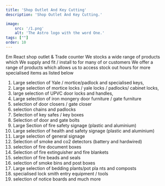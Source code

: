 ```yaml
---
title: 'Shop Outlet And Key Cutting'
description: 'Shop Outlet And Key Cutting.'

image:
    src: '/1.png' 
    alt: 'The Astro logo with the word One.'
tags: [""]
order: 10
---
```

Em React shop outlet & Trade counter
We stocks a wide range of products which 
We supply and fit / install to for many of or customers 
We offer a range of products which allows us to access stock out hours for more specialised items as listed below 

1. Large selection of Yale / mortice/padlock and specialised keys,
2. Large selection of mortice locks / yale locks / padlocks/ cabinet locks,
3. large selection of UPVC door locks and handles,
4. Large selection of iron mongery door furniture / gate furniture 
5. selection of door closers / gate closer 
6. selection chains and padlocks 
7. Selection of key safes / key boxes 
8. Selection of door and gate bolts 
9. Large Section of fire safety signage (plastic and aluminium) 
10. Large selection of health and safety signage  (plastic and aluminium) 
11. Large selection of general signage 
12. Selection of smoke and co2 detectors (battery and hardwired) 
13. selection of fire document boxes 
14. Selection of fire extinguisher and fire blankets 
15. selection of fire beads and seals 
16. selection of smoke bins and post boxes
17. Large selection of bedding plants/pot pla
nts and composts 
18. specialised lock smith entry equipment / tools 
19. selection of notice boards 
and much more 
